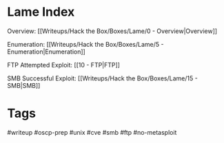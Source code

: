 # Lame Index

Overview: [[Writeups/Hack the Box/Boxes/Lame/0 - Overview|Overview]]

Enumeration: [[Writeups/Hack the Box/Boxes/Lame/5 - Enumeration|Enumeration]]

FTP Attempted Exploit: [[10 - FTP|FTP]]

SMB Successful Exploit: [[Writeups/Hack the Box/Boxes/Lame/15 - SMB|SMB]]

# Tags

#writeup #oscp-prep #unix #cve #smb #ftp #no-metasploit